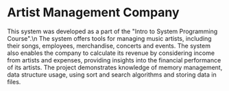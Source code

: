 # Artist Management Company
This system was developed as a part of the "Intro to System Programming Course".\n
The system offers tools for managing music artists, including their songs, employees, merchandise, concerts and events.
The system also enables the company to calculate its revenue by considering income from artists and expenses, providing insights into the financial performance of its artists.
The project demonstrates knowledge of memory management, data structure usage, using sort and search algorithms and storing data in files.
